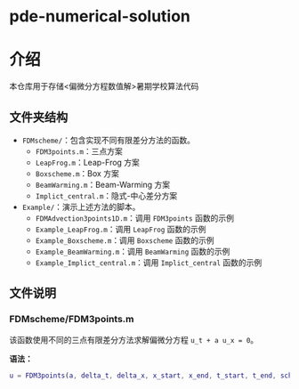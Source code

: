 # pde-numerical-solution

# 介绍
本仓库用于存储<偏微分方程数值解>暑期学校算法代码

## 文件夹结构
- `FDMscheme/`：包含实现不同有限差分方法的函数。
    - `FDM3points.m`：三点方案
    - `LeapFrog.m`：Leap-Frog 方案
    - `Boxscheme.m`：Box 方案
    - `BeamWarming.m`：Beam-Warming 方案
    - `Implict_central.m`：隐式-中心差分方案
- `Example/`：演示上述方法的脚本。
    - `FDMAdvection3points1D.m`：调用 `FDM3points` 函数的示例
    - `Example_LeapFrog.m`：调用 `LeapFrog` 函数的示例
    - `Example_Boxscheme.m`：调用 `Boxscheme` 函数的示例
    - `Example_BeamWarming.m`：调用 `BeamWarming` 函数的示例
    - `Example_Implict_central.m`：调用 `Implict_central` 函数的示例

## 文件说明
### FDMscheme/FDM3points.m
该函数使用不同的三点有限差分方法求解偏微分方程 `u_t + a u_x = 0`。

**语法：**
```matlab
u = FDM3points(a, delta_t, delta_x, x_start, x_end, t_start, t_end, scheme, phi, g)
```



